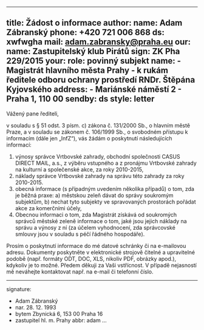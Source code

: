 
---
title:      Žádost o informace
author:
   name:    Adam Zábranský
   phone:   +420 721 006 868
   ds:      xwfwgha
   mail:    adam.zabransky@praha.eu
our:
   name:    Zastupitelský klub Pirátů
   sign:    ZK Pha 229/2015
your:
   role:    povinný subjekt
   name:
      -     Magistrát hlavního města Prahy
      -     k rukám ředitele odboru ochrany prostředí RNDr. Štěpána Kyjovského
   address:
      -     Mariánské náměstí 2
      -     Praha 1, 110 00
sendby:     ds
style:      letter
---

Vážený pane řediteli, 

v souladu s § 51 odst. 3 písm. c) zákona č. 131/2000 Sb., o hlavním městě Praze, a v souladu se zákonem č. 106/1999 Sb., o svobodném přístupu k informacím (dále jen „InfZ“), vás žádám o poskytnutí následujících informací:

1. výnosy správce Vrtbovské zahrady, obchodní společnosti CASUS DIRECT MAIL, a.s., z výběru vstupného a z pronájmu Vrtbovské zahrady na kulturní a společenské akce, za roky 2010-2015,
2. náklady správce Vrtbovské zahrady na správu této zahrady za roky 2010-2015.
3. obecná informace (s případným uvedením několika případů) o tom, zda je běžná praxe:
a) městskou zeleň dávat do správy soukromým subjektům,
b) nechat tyto subjekty ve spravovaných prostorách pořádat akce za komerčními účely,
4. Obecnou informaci o tom, zda Magistrát získává od soukromých správců městské zeleně informace o tom, jaké jsou jejich náklady na správu a výnosy z ní (za účelem vyhodnocení, zda správcovské smlouvy jsou v souladu s péčí řádného hospodáře).

Prosím o poskytnutí informace do mé datové schránky či na e-mailovou adresu. Dokumenty poskytněte v elektronické strojově čitelné a upravitelné podobě (např. formáty ODT, DOC, XLS, nikoliv PDF, obrázky apod.), kdykoliv je to možné. Předem děkuji za Vaši vstřícnost. V případě nejasností mě neváhejte kontaktovat např. na e-mail či telefonní číslo.

---
signature:
  - Adam Zábranský
  - nar. 28. 12. 1993
  - bytem Zbynická 6, 153 00 Praha 16
  - zastupitel hl. m. Prahy
abbr:       adam
...
